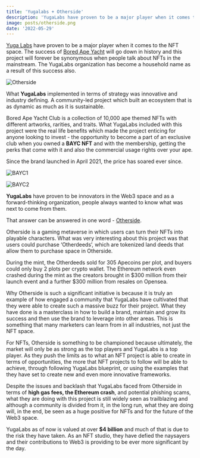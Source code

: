 ```yaml
---
title: 'Yugalabs + Otherside'
description: 'YugaLabs have proven to be a major player when it comes to the NFT space. The success of Bored Ape Yacht Club will go down in history and this project will forever...'
image: posts/otherside.png
date: '2022-05-29'
---
```


[Yuga Labs](https://yuga.com) have proven to be a major player when it comes to the NFT space. The success of [Bored Ape Yacht](https://boredapeyachtclub.com/#/) will go down in history and this project will forever be synonymous when people talk about NFTs in the mainstream. The YugaLabs organization has become a household name as a result of this success also.

![Otherside](/posts/otherside.png)

What **YugaLabs** implemented in terms of strategy was innovative and industry defining. A community-led project which built an ecosystem that is as dynamic as much as it is sustainable. 

Bored Ape Yacht Club is a collection of 10,000 ape themed NFTs with different artworks, rarities, and traits. What YugaLabs included with this project were the real life benefits which made the project enticing for anyone looking to invest - the opportunity to become a part of an exclusive club when you owned a **BAYC NFT** and with the membership, getting the perks that come with it and also the commercial usage rights over your ape.

Since the brand launched in April 2021, the price has soared ever since.

![BAYC1](/posts/bayc1.png)

![BAYC2](/posts/bayc2.png)

**YugaLabs** have proven to be innovators in the Web3 space and as a forward-thinking organization, people always wanted to know what was next to come from them.

That answer can be answered in one word - [Otherside](https://otherside.xyz).

Otherside is a gaming metaverse in which users can turn their NFTs into playable characters. What was very interesting about this project was that users could purchase ‘Otherdeeds’, which are tokenized land deeds that allow them to purchase space in Otherside.

During the mint, the Otherdeeds sold for 305 Apecoins per plot, and buyers could only buy 2 plots per crypto wallet. The Ethereum network even crashed during the mint as the creators brought in $300 million from their launch event and a further $300 million from resales on Opensea. 

Why Otherside is such a significant initiative is because it is truly an example of how engaged a community that YugaLabs have cultivated that they were able to create such a massive buzz for their project. What they have done is a masterclass in how to build a brand, maintain and grow its success and then use the brand to leverage into other areas. This is something that many marketers can learn from in all industries, not just the NFT space.

For NFTs, Otherside is something to be championed because ultimately, the market will only be as strong as the top players and YugaLabs is a top player. As they push the limits as to what an NFT project is able to create in terms of opportunities, the more that NFT projects to follow will be able to achieve, through following YugaLabs blueprint, or using the examples that they have set to create new and even more innovative frameworks. 

Despite the issues and backlash that YugaLabs faced from Otherside in terms of **high gas fees, the Ethereum crash**, and potential phishing scams, what they are doing with this project is still widely seen as trailblazing and although a community is divided from it, in the long run, what they are doing will, in the end, be seen as a huge positive for NFTs and for the future of the Web3 space.

YugaLabs as of now is valued at over **$4 billion** and much of that is due to the risk they have taken. As an NFT studio, they have defied the naysayers and their contributions to Web3 is providing to be ever more significant by the day.